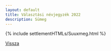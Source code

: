 ```yaml
---
layout: default
title: Választási névjegyzék 2022
description: Sümeg
---
```


{% include settlementHTMLs/Suuxmeg.html %}

[Vissza](./)